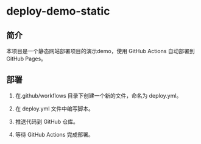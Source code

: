 # deploy-demo-static

## 简介
本项目是一个静态网站部署项目的演示demo，使用 GitHub Actions 自动部署到 GitHub Pages。

## 部署
1. 在.github/workflows 目录下创建一个新的文件，命名为 deploy.yml。  

2. 在 deploy.yml 文件中编写脚本。

3. 推送代码到 GitHub 仓库。

4. 等待 GitHub Actions 完成部署。




